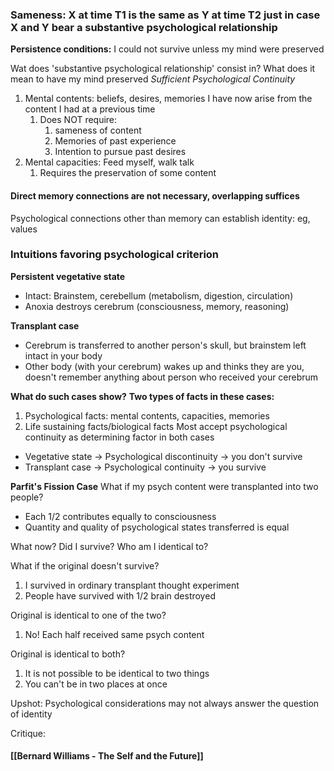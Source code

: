 ### Sameness: X at time T1 is the same as Y at time T2 just in case X and Y bear a substantive psychological relationship


**Persistence conditions:**
I could not survive unless my mind were preserved


Wat does 'substantive psychological relationship' consist in?
What does it mean to have my mind preserved
*Sufficient Psychological Continuity*
1. Mental contents: beliefs, desires, memories I have now arise from the content I had at a previous time
	1. Does NOT require:
		1. sameness of content
		2. Memories of past experience
		3. Intention to pursue past desires
2. Mental capacities: Feed myself, walk talk
	1. Requires the preservation of some content

#### Direct memory connections are not necessary, overlapping suffices

Psychological connections other than memory can establish identity: eg, values


### Intuitions favoring psychological criterion
**Persistent vegetative state**
- Intact: Brainstem, cerebellum (metabolism, digestion, circulation)
- Anoxia destroys cerebrum (consciousness, memory, reasoning)

**Transplant case**
- Cerebrum is transferred to another person's skull, but brainstem left intact in your body
- Other body (with your cerebrum) wakes up and thinks they are you, doesn't remember anything about person who received your cerebrum

**What do such cases show?**
**Two types of facts in these cases:**
1. Psychological facts: mental contents, capacities, memories
2. Life sustaining facts/biological facts
Most accept psychological continuity as determining factor in both cases
- Vegetative state -> Psychological discontinuity -> you don't survive
- Transplant case -> Psychological continuity -> you survive

**Parfit's Fission Case**
What if my psych content were transplanted into two people?
- Each 1/2 contributes equally to consciousness
- Quantity and quality of psychological states transferred is equal

What now? Did I survive? Who am I identical to?

What if the original doesn't survive?
1. I survived in ordinary transplant thought experiment
2. People have survived with 1/2 brain destroyed 

Original is identical to one of the two?
1. No! Each half received same psych content

Original is identical to both?
1. It is not possible to be identical to two things
2. You can't be in two places at once

Upshot: Psychological considerations may not always answer the question of identity


Critique:
#### [[Bernard Williams - The Self and the Future]]
